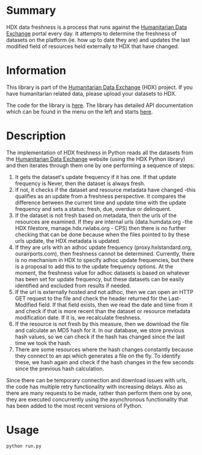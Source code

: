 # Summary

HDX data freshness is a process that runs against the [Humanitarian Data Exchange](https://data.humdata.org/)
portal every day. It attempts to determine the freshness of datasets on the platform (ie. how up to date they
are) and updates the last modified field of resources held externally to HDX that have changed.

# Information

This library is part of the [Humanitarian Data Exchange](https://data.humdata.org/) (HDX) project. If you have 
humanitarian related data, please upload your datasets to HDX.

The code for the library is [here](https://github.com/OCHA-DAP/hdx-data-freshness).
The library has detailed API documentation which can be found in the menu on the left and starts 
[here](https://hdx-data-freshness.readthedocs.io/en/latest/api-documentation/data-freshness/). 

# Description

The implementation of HDX freshness in Python reads all the datasets
from the [Humanitarian Data Exchange](http://data.humdata.org/) website
(using the HDX Python library) and then iterates through them one by one
performing a sequence of steps:

1. It gets the dataset's update frequency if it has one. If that update
    frequency is Never, then the dataset is always fresh.
2. If not, it checks if the dataset and resource metadata have changed
    -this qualifies as an update from a freshness perspective. It
    compares the difference between the current time and update time
    with the update frequency and sets a status: fresh, due, overdue or
    delinquent.
3. If the dataset is not fresh based on metadata, then the urls of the
    resources are examined. If they are internal urls (data.humdata.org
    -the HDX filestore, manage.hdx.rwlabs.org - CPS) then there is no
    further checking that can be done because when the files pointed to
    by these urls update, the HDX metadata is updated.
4. If they are urls with an adhoc update frequency
    (proxy.hxlstandard.org, ourairports.com), then freshness cannot be
    determined. Currently, there is no mechanism in HDX to specify adhoc
    update frequencies, but there is a proposal to add this to the
    update frequency options. At the moment, the freshness value for
    adhoc datasets is based on whatever has been set for update
    frequency, but these datasets can be easily identified and excluded
    from results if needed.
5. If the url is externally hosted and not adhoc, then we can open an
    HTTP GET request to the file and check the header returned for the
    Last-Modified field. If that field exists, then we read the date and
    time from it and check if that is more recent than the dataset or
    resource metadata modification date. If it is, we recalculate
    freshness.
6. If the resource is not fresh by this measure, then we download the
    file and calculate an MD5 hash for it. In our database, we store
    previous hash values, so we can check if the hash has changed since
    the last time we took the hash.
7. There are some resources where the hash changes constantly because
    they connect to an api which generates a file on the fly. To
    identify these, we hash again and check if the hash changes in the
    few seconds since the previous hash calculation.

Since there can be temporary connection and download issues with urls,
the code has multiple retry functionality with increasing delays. Also
as there are many requests to be made, rather than perform them one by
one, they are executed concurrently using the asynchronous functionality
that has been added to the most recent versions of Python.

# Usage

    python run.py
